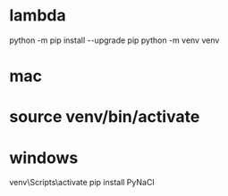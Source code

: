 # lambda

python -m pip install --upgrade pip
python -m venv venv
# mac
# source venv/bin/activate
# windows
venv\Scripts\activate
pip install PyNaCl